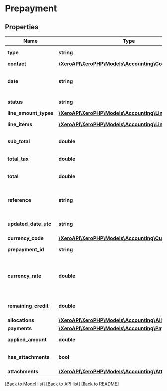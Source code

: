 # Prepayment

## Properties
Name | Type | Description | Notes
------------ | ------------- | ------------- | -------------
**type** | **string** | See Prepayment Types | [optional] 
**contact** | [**\XeroAPI\XeroPHP\Models\Accounting\Contact**](Contact.md) |  | [optional] 
**date** | **string** | The date the prepayment is created YYYY-MM-DD | [optional] 
**status** | **string** | See Prepayment Status Codes | [optional] 
**line_amount_types** | [**\XeroAPI\XeroPHP\Models\Accounting\LineAmountTypes**](LineAmountTypes.md) |  | [optional] 
**line_items** | [**\XeroAPI\XeroPHP\Models\Accounting\LineItem[]**](LineItem.md) | See Prepayment Line Items | [optional] 
**sub_total** | **double** | The subtotal of the prepayment excluding taxes | [optional] 
**total_tax** | **double** | The total tax on the prepayment | [optional] 
**total** | **double** | The total of the prepayment(subtotal + total tax) | [optional] 
**reference** | **string** | Returns Invoice number field. Reference field isn&#39;t available. | [optional] 
**updated_date_utc** | **string** | UTC timestamp of last update to the prepayment | [optional] 
**currency_code** | [**\XeroAPI\XeroPHP\Models\Accounting\CurrencyCode**](CurrencyCode.md) |  | [optional] 
**prepayment_id** | **string** | Xero generated unique identifier | [optional] 
**currency_rate** | **double** | The currency rate for a multicurrency prepayment. If no rate is specified, the XE.com day rate is used | [optional] 
**remaining_credit** | **double** | The remaining credit balance on the prepayment | [optional] 
**allocations** | [**\XeroAPI\XeroPHP\Models\Accounting\Allocation[]**](Allocation.md) | See Allocations | [optional] 
**payments** | [**\XeroAPI\XeroPHP\Models\Accounting\Payment[]**](Payment.md) | See Payments | [optional] 
**applied_amount** | **double** | The amount of applied to an invoice | [optional] 
**has_attachments** | **bool** | boolean to indicate if a prepayment has an attachment | [optional] [default to false]
**attachments** | [**\XeroAPI\XeroPHP\Models\Accounting\Attachment[]**](Attachment.md) | See Attachments | [optional] 

[[Back to Model list]](../README.md#documentation-for-models) [[Back to API list]](../README.md#documentation-for-api-endpoints) [[Back to README]](../README.md)


